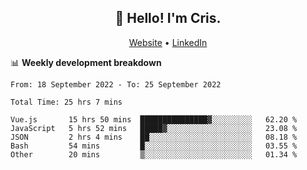 
<h2 align="center">👋 Hello! I'm Cris.</h2>
<p align="center">
  <a href="https://www.criscunas.dev">Website</a> •
  <a href="https://www.linkedin.com/in/cristophercunas/">LinkedIn</a>
</p>


📊 **Weekly development breakdown**
<!--START_SECTION:waka-->

```text
From: 18 September 2022 - To: 25 September 2022

Total Time: 25 hrs 7 mins

Vue.js       15 hrs 50 mins  ███████████████▓░░░░░░░░░   62.20 %
JavaScript   5 hrs 52 mins   █████▓░░░░░░░░░░░░░░░░░░░   23.08 %
JSON         2 hrs 4 mins    ██░░░░░░░░░░░░░░░░░░░░░░░   08.18 %
Bash         54 mins         █░░░░░░░░░░░░░░░░░░░░░░░░   03.55 %
Other        20 mins         ▒░░░░░░░░░░░░░░░░░░░░░░░░   01.34 %
```

<!--END_SECTION:waka-->

